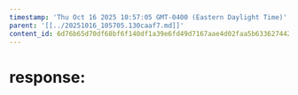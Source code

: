 ```yaml
---
timestamp: 'Thu Oct 16 2025 10:57:05 GMT-0400 (Eastern Daylight Time)'
parent: '[[../20251016_105705.130caaf7.md]]'
content_id: 6d76b65d70df68bf6f140df1a39e6fd49d7167aae4d02faa5b63362744266256
---
```


# response:
